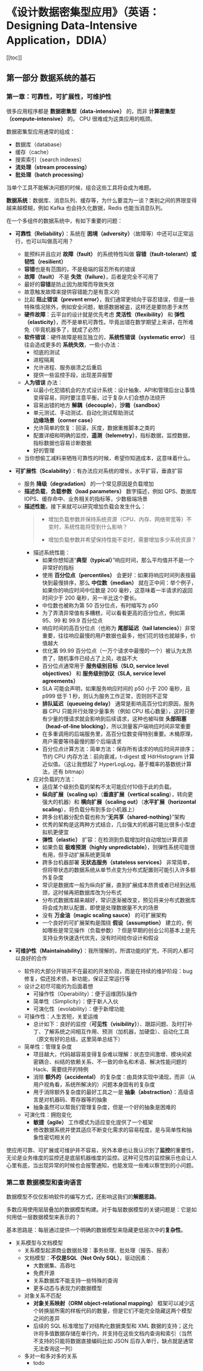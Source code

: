 # 《设计数据密集型应用》（英语：Designing Data-Intensive Application，DDIA）

[[toc]]

## 第一部分 数据系统的基石

### 第一章：可靠性，可扩展性，可维护性

很多应用程序都是 **数据密集型（data-intensive）** 的，而非 **计算密集型（compute-intensive）** 的。
CPU 很难成为这类应用的瓶颈。

数据密集型应用通常的组成：

* 数据库（database）
* 缓存（cache）
* 搜索索引（search indexes）
* **流处理（stream processing）**
* **批处理（batch processing）**

当单个工具不能解决问题的时候，组合这些工具将会成为难题。

**数据系统**：数据库、消息队列、缓存等，为什么要混为一谈？类别之间的界限变得越来越模糊，例如 Kafka 也会持久化数据，Redis 也能当消息队列。

在一个多组件的数据系统中，有如下重要的问题：

* **可靠性（Reliability）**：系统在 **困境（adversity）**（故障等）中还可以正常运行，也可以叫做高可用？
  * 能预料并且应对 **故障（fault）** 的系统特性叫做 **容错（fault-tolerant）或韧性（resilient）**
  * **容错**也是有范围的，不是极端的容忍所有的错误
  * **故障（fault）** 不是 **失效（failure）**，后者是完全不可用了
  * 最好的**容错**是防止因为故障而导致失效
  * 故意触发故障来提供容错能力是有意义的
  * 比起 **阻止错误（prevent error）**，我们通常更倾向于容忍错误，但是一些特殊情况除外，例如安全问题，敏感数据被盗，这样还是要防患于未然
  * **硬件故障**：云平台的设计就是优先考虑 **灵活性（flexibility）** 和 **弹性（elasticity）**，而不是单机可靠性。毕竟出错在数学期望上来讲，在所难免（毕竟机器多了，就成了必然）
  * **软件错误**：硬件故障是相互独立的，**系统性错误（systematic error）** 往往会造成更多的 **系统失效**，一些小办法：
    * 彻底的测试
    * 进程隔离
    * 允许进程、服务崩溃之后重启
    * 提供一些监控手段，出现差异报警
  * **人为错误** 办法：
    * 以最小化犯错机会的方式设计系统：设计抽象、API和管理后台让事情变得容易，同时要注意平衡，过于复杂人们会想办法绕开
    * 容易出错的地方 **解耦（decouple）**，**沙箱（sandbox）**
    * 单元测试、手动测试、自动化测试帮助测试 **边缘场景（corner case）**
    * 允许简单的恢复：回滚，灰度，数据重推脚本之类的
    * 配置详细和明确的监控，**遥测（telemetry）**，指标数据，监控数据，指标数据也容易诊断数据
    * 好的管理
  * 当你想偷工减料来牺牲可靠性的时候，希望你知道成本，这意味着什么。

* **可扩展性（Scalability）**：有办法应对系统的增长，水平扩容，垂直扩容
  * 服务 **降级（degradation）** 的一个常见原因是负载增加
  * **描述负载**，**负载参数（load parameters）** 数字描述，例如 QPS、数据库 IOPS、缓存命中、业务相关的指标等，少数极端场景
  * **描述性能**，接下来就可以研究增加负载会发生什么：
    >
    > * 增加负载参数并保持系统资源（CPU、内存、网络带宽等）不变时，系统性能将受到什么影响？
    >
    > * 增加负载参数并希望保持性能不变时，需要增加多少系统资源？
    >
    * 描述系统性能：
      * 如果你想知道“**典型（typical）**”响应时间，那么平均值并不是一个非常好的指标
      * 使用 **百分位点（percentiles）** 会更好：如果将响应时间列表按最快到最慢排序，那么 **中位数（median）** 就在正中间：举个例子，如果你的响应时间中位数是 200 毫秒，这意味着一半请求的返回时间少于 200 毫秒，另一半比这个要长。
      * 中位数也被称为第 50 百分位点，有时缩写为 p50
      * 为了弄清异常值有多糟糕，可以看看更高的百分位点，例如第 95、99 和 99.9 百分位点
      * 响应时间的高百分位点（也称为 **尾部延迟（tail latencies）**）非常重要，往往响应最慢的用户数据也最多，他们花的钱也就越多，价值越大
      * 优化第 99.99 百分位点（一万个请求中最慢的一个）被认为太昂贵了，随机事件已经占了上风，收益不大
      * ​百分位点通常用于 **服务级别目标（SLO, service level objectives）** 和 **服务级别协议（SLA, service level agreements）**
      * SLA 可能会声明，如果服务响应时间的 p50 小于 200 毫秒，且 p999 低于 1 秒，则认为服务工作正常，否则则不正常
      * **排队延迟（queueing delay）** 通常是影响高百分位的原因，服务器 CPU 只能并行处理少量事务（例如 CPU 核心数量），这时只要有少量的慢请求就会影响到后续请求，这种也被叫做 **头部阻塞（head-of-line blocking）**，所以测量客户端响应时间非常重要
      * 在多重调用的后端服务里，高百分位数变得特别重要。木桶原理，用户需要等待最慢的那个后端请求
      * 百分位点计算方法：简单方法：保存所有请求的响应时间并排序；节约 CPU 内存方法：前向衰减，t-digest 或 HdrHistogram 计算近似值。（这让我想起了 HyperLogLog，基于概率的基数统计算法，还有 bitmap）
    * 应对负载的方法：
      * ​适应某个级别负载的架构不太可能应付10倍于此的负载。
      * **纵向扩展（scaling up）**（**垂直扩展（vertical scaling**），转向更强大的机器）和 **横向扩展（scaling out）**（**水平扩展（horizontal scaling**），将负载分布到多台小机器上）
      * 跨多台机器分配负载也称为“**无共享（shared-nothing）**”架构
      * 优秀的架构是这两种方式结合，几台强大的机器可能比很多小型虚拟机更便宜
      * **弹性（elastic）** 扩容：在检测到负载增加时自动增加计算资源
      * 如果负载 **极难预测（highly unpredictable）**，则弹性系统可能很有用，但手动扩展系统更简单
      * 跨多台机器部署 **无状态服务（stateless services）** 非常简单，但将带状态的数据系统从单节点变为分布式配置则可能引入许多额外复杂度
      * 常识是数据库一般为纵向扩展，直到扩展成本昂贵或者已经到达瓶颈，这时候再把数据库改为分布式
      * 分布式数据库越来越好，常识逐渐被改变，预见将来分布式数据库将会成为默认配置，即使是处理数据量不大的场景
      * 没有 **万金油（magic scaling sauce）** 的可扩展架构
      * 一个良好的可扩展架构是围绕 **假设（assumption）** 建立的，例如哪些是常见操作（负载参数）？但是早期的创业公司基本上是先支持业务快速迭代优先，没有时间给你设计和假设

* **可维护性（Maintainability）**：我所理解的，所谓功能的扩充，不同的人都可以良好的合作
  * 软件的大部分开销并不在最初的开发阶段，而是在持续的维护阶段：bug 修复，偿还技术债，新功能，保证正常运行等
  * 设计之初尽可能的为后面着想
    * 可操作性（Operability）：便于运维团队操作
    * 简单性（Simplicity）：便于新人入伙
    * 可演化性（evolability）：便于新增功能
  * 可操作性：人生苦短，关爱运维
    * 总计如下：良好的监控（**可见性（visibility）**）、跟踪问题、及时打补丁、了解系统之间相互作用、预测（加机器，加硬盘）、自动化工具（原文有好的总结，这里简单总结下）
  * 简单性：管理复杂度
    * 项目越大，代码越容易变得复杂难以理解：状态空间激增、模块间紧密耦合、纠结的依赖关系、不一致的命名和术语、解决性能问题的Hack、需要绕开的特例
    * 消除 **额外的（accidental）** 的复杂度：由具体实现中涌现，而非（从用户视角看，系统所解决的）问题本身固有的复杂度
    * 用于消除额外复杂度的最好工具之一是 **抽象（abstraction）**：高级语言是对机器码、寄存器等的抽象
    * 抽象虽然可以帮我们管理复杂度，但是一个好的抽象是困难的
  * 可演化性：拥抱变化
    * **敏捷（agile）** 工作模式为适应变化提供了一个框架
    * 修改数据系统并使其适应不断变化需求的容易程度，是与简单性和抽象性密切相关的

使应用可靠、可扩展或可维护并不容易，另外本章也让我认识到了**监控**的重要性，无论是业务维度的监控还是底层机器维度的监控。这种可见性的监控展示也会让人心里有底，当出现异常的时候也会报警通知，也能发现一些难以察觉到的小问题。

### 第二章 数据模型和查询语言

数据模型不仅仅影响软件的编写方式，还影响这我们的**解题思路**。

多数应用使用层层叠加的数据模型构建。对于每层数据模型的关键问题是：它是如何用低一层数据模型来表示的？

基本思路是：每层通过提供一个明确的数据模型来隐藏更低层次中的**复杂性**。

* 关系模型与文档模型
  * 关系模型起源商业数据处理：事务处理、批处理（报告、报表）
  * 文档模型：**不仅是SQL（Not Only SQL）**，驱动因素：
    * 大数据集、高吞吐
    * 免费开源
    * 关系数据库不能支持一些特殊的查询
    * 更多动态与表现力的数据模型
  * 对象关系不匹配
    * **对象关系映射（ORM object-relational mapping）** 框架可以减少这个转换层所需的样板代码的数量，但是它们不能完全隐藏这两个模型之间的差异
    * 后续的 SQL 标准增加了对结构化数据类型和 XML 数据的支持；这允许将多值数据存储在单行内，并支持在这些文档内查询和索引（当然不支持的只能将数据直接编码比如 JSON 后存入单行，缺点就是通常无法查询这一列）
  * 多对一和多对多的关系
    * todo

